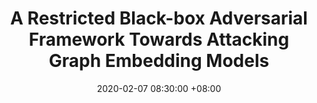 ---
layout: post
title:  "A Restricted Black-box Adversarial Framework Towards Attacking Graph Embedding Models"
date: 2020-02-07 08:30:00 +08:00
categories: research
authors: "<strong>Heng Chang</strong>, Yu Rong, Tingyang Xu, Wenbing Huang, Honglei Zhang, Peng Cui, Wenwu Zhu, Junzhou Huang"
venue: "In proceedings of 34th AAAI Conference on Artificial Intelligence (<strong>AAAI</strong>)"
paper: https://ojs.aaai.org/index.php/AAAI/article/view/5741/5597
code: https://github.com/SwiftieH/GFAttack
---